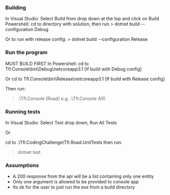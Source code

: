 ### Building
In Visual Studio: Select Build from drop down at the top and click on Build
Powershell: cd to directory with solution, then run 
	> dotnet build --configuration Debug

Or to run with release config:
	> dotnet build --configuration Release

### Run the program
MUST BUILD FIRST 
In Powershell:
cd to Tfl.Console\bin\Debug\netcoreapp3.1 [If build with Debug config]

Or
cd to Tfl.Console\bin\Release\netcoreapp3.1 [If build with Release config]

Then run:
 > .\Tfl.Console [Road]
 e.g.
 > .\Tfl.Console A10


### Running tests
In Visual Studio:
Select Test drop down, Run All Tests

Or

cd to .\Tfl.CodingChallenge\Tfl.Road.UnitTests
then run:
> dotnet test


### Assumptions
- A 200 response from the api will be a list containing only one entity
- Only one argument is allowed to be provided to console app
- Its ok for the user to just run the exe from a build directory